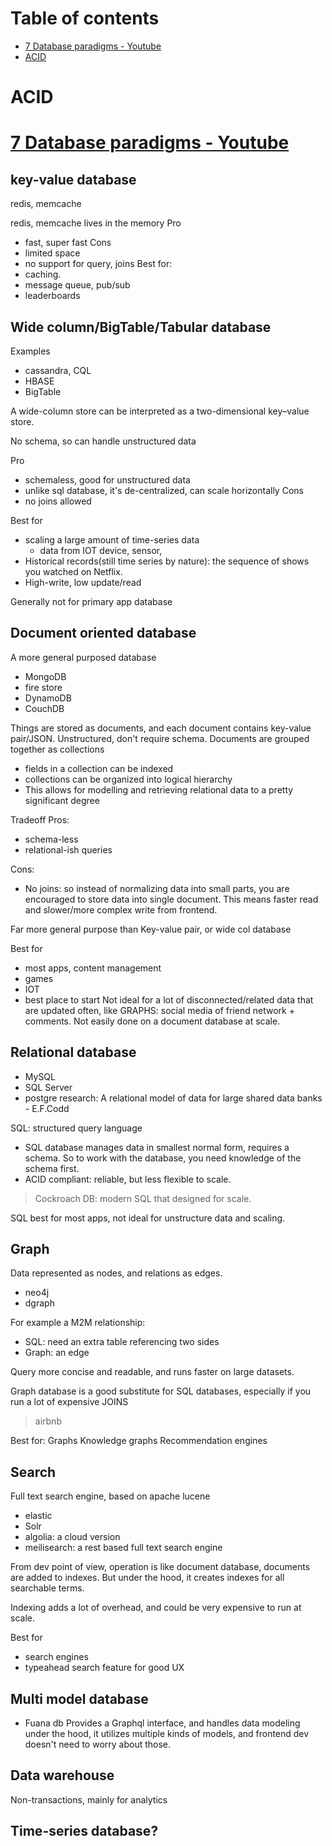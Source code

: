 # Table of contents
* [7 Database paradigms - Youtube](./Databases.md#7-database-paradigms---youtube)
* [ACID](./Databases.md#ACID)


# ACID

# [7 Database paradigms - Youtube](https://www.youtube.com/watch?v=W2Z7fbCLSTw&ab_channel=Fireship)

## key-value database
redis, memcache

redis, memcache lives in the memory
Pro
* fast, super fast 
Cons
* limited space
* no support for query, joins
Best for:
* caching.
* message queue, pub/sub
* leaderboards
## Wide column/BigTable/Tabular database
Examples
* cassandra, CQL
* HBASE
* BigTable

A wide-column store can be interpreted as a two-dimensional key–value store. 

No schema, so can handle unstructured data

Pro
* schemaless, good for unstructured data
* unlike sql database, it's de-centralized, can scale horizontally
Cons
* no joins allowed

Best for
* scaling a large amount of time-series data
    * data from IOT device, sensor, 
* Historical records(still time series by nature): the sequence of shows you watched on Netflix.
* High-write, low update/read

Generally not for primary app database

## Document oriented database
A more general purposed database
* MongoDB
* fire store
* DynamoDB
* CouchDB

Things are stored as documents, and each document contains key-value pair/JSON. Unstructured, don't require schema. Documents are grouped together as collections
* fields in a collection can be indexed
* collections can be organized into logical hierarchy
* This allows for modelling and retrieving relational data to a pretty significant degree

Tradeoff
Pros:
* schema-less
* relational-ish queries

Cons:
* No joins: so instead of normalizing data into small parts, you are encouraged to store data into single document. This means faster read and slower/more complex write from frontend. 

Far more general purpose than Key-value pair, or wide col database

Best for
* most apps, content management
* games
* IOT
* best place to start
Not ideal for a lot of disconnected/related data that are updated often, like GRAPHS: social media of friend network + comments. Not easily done on a document database at scale.

## Relational database
* MySQL
* SQL Server
* postgre
research: A relational model of data for large shared data banks - E.F.Codd

SQL: structured query language

* SQL database manages data in smallest normal form, requires a schema. So to work with the database, you need knowledge of the schema first.
* ACID compliant: reliable, but less flexible to scale.

> Cockroach DB: modern SQL that designed for scale. 

SQL best for most apps, not ideal for unstructure data and scaling.


## Graph
Data represented as nodes, and relations as edges. 
* neo4j
* dgraph

For example a M2M relationship:
* SQL: need an extra table referencing two sides
* Graph: an edge

Query more concise and readable, and runs faster on large datasets.

Graph database is a good substitute for SQL databases, especially if you run a lot of expensive JOINS

> airbnb

Best for:
Graphs
Knowledge graphs
Recommendation engines

## Search
Full text search engine, based on apache lucene
* elastic
* Solr
* algolia: a cloud version
* meilisearch: a rest based full text search engine

From dev point of view, operation is like document database, documents are added to indexes. But under the hood, it creates indexes for all searchable terms.

Indexing adds a lot of overhead, and could be very expensive to run at scale.

Best for
* search engines
* typeahead search feature for good UX

## Multi model database
* Fuana db
Provides a Graphql interface, and handles data modeling under the hood, it utilizes multiple kinds of models, and frontend dev doesn't need to worry about those.

## Data warehouse
Non-transactions, mainly for analytics
## Time-series database?
